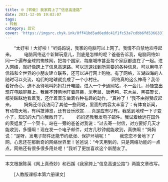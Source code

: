 ```yaml
---
title: 🌐 [转载] 我家跨上了“信息高速路”
date: 2021-12-05 19:02:07
tags:
- 转载
category: 其它
cover: 'https://imgsrc.chyk.ink/0ff41bd5ad6eddc41f1fc53a7cdbb6fd53663372.webp'
---
```


　　“太好啦！大好啦！”听妈妈说，我家的电脑可以上网了。我情不自禁地欢呼起来。
　　电脑网络这个新鲜玩意儿，到底是怎样的呢？爸爸告诉我，电脑网络如同一个遍布全球的蜘蛛网，把每个国家、每座城市甚至每个家庭都连在了一起。进入网络，就好像跨上了信息高速路。可以迅速找到所需要的各种信息，可以用电子信箱和全世界的小朋友建立联系，还可以进行网上购物。有了网络，五湖四海的人随时可以交流，咱们的地球就变成了一个小村庄。
　　网络真的这么神奇？我带着好奇心，迫不及待地叫妈妈打开电脑，进入一个卡通网站，不一会儿，孙悟空出现在电脑屏幕上。我目不转睛地盯着屏幕，米老鼠、唐老鸭、花木兰、黑猫警长，都笑眯眯地看着我，还伴着音乐做着各种有趣的动作。“真神了！”我不由得赞叹起来。
　　妈妈还带我访问了其他一些网站，里面的内容太丰富了：有体育新闻，有动物天地，有科技博览，还有音乐欣赏……真是应有尽有。我感到地球一下子变小了，知识的大门向我敞开了。
　　妈妈还教我发电子邮件。我试着给远在国外的表姐发了一个贺卡。站在一旁的爸爸对我说：“过去寄一封信，对方要好几天才能收到，多慢啊！现在发一个电子邮件，对方几秒钟就能收到，真快啊！”妈妈说：“是呀，发电子邮件还能节约纸张、保护环境呢！”
　　我恋恋不舍地下了网，心思还在那新奇的网络世界里！爸爸说：“今天用到的，只是网络功能的一点点，网络还有很多很多用处呢！”我听了更加喜欢这个新朋友了。

___________________________________________________________________________
本文根据陈英《网上真奇妙》和石蹊《我家跨上“信息高速公路”》两篇文章改写。

　　[人教版课标本第六册课文]
